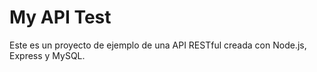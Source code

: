 # My API Test
Este es un proyecto de ejemplo de una API RESTful creada con Node.js, Express y MySQL.

